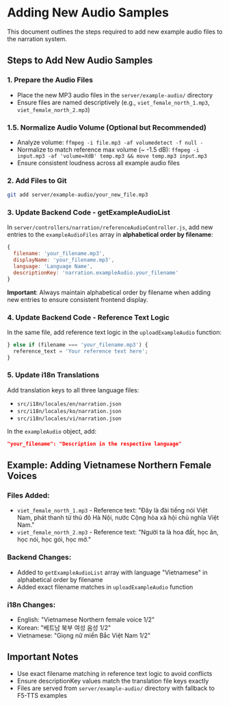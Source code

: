 # Adding New Audio Samples

This document outlines the steps required to add new example audio files to the narration system.

## Steps to Add New Audio Samples

### 1. Prepare the Audio Files
- Place the new MP3 audio files in the `server/example-audio/` directory
- Ensure files are named descriptively (e.g., `viet_female_north_1.mp3`, `viet_female_north_2.mp3`)

### 1.5. Normalize Audio Volume (Optional but Recommended)
- Analyze volume: `ffmpeg -i file.mp3 -af volumedetect -f null -`
- Normalize to match reference max volume (~ -1.5 dB): `ffmpeg -i input.mp3 -af 'volume=XdB' temp.mp3 && move temp.mp3 input.mp3`
- Ensure consistent loudness across all example audio files

### 2. Add Files to Git
```bash
git add server/example-audio/your_new_file.mp3
```

### 3. Update Backend Code - getExampleAudioList
In `server/controllers/narration/referenceAudioController.js`, add new entries to the `exampleAudioFiles` array in **alphabetical order by filename**:

```javascript
{
  filename: 'your_filename.mp3',
  displayName: 'your_filename.mp3',
  language: 'Language Name',
  descriptionKey: 'narration.exampleAudio.your_filename'
}
```

**Important**: Always maintain alphabetical order by filename when adding new entries to ensure consistent frontend display.

### 4. Update Backend Code - Reference Text Logic
In the same file, add reference text logic in the `uploadExampleAudio` function:

```javascript
} else if (filename === 'your_filename.mp3') {
  reference_text = 'Your reference text here';
}
```

### 5. Update i18n Translations
Add translation keys to all three language files:
- `src/i18n/locales/en/narration.json`
- `src/i18n/locales/ko/narration.json`
- `src/i18n/locales/vi/narration.json`

In the `exampleAudio` object, add:
```json
"your_filename": "Description in the respective language"
```

## Example: Adding Vietnamese Northern Female Voices

### Files Added:
- `viet_female_north_1.mp3` - Reference text: "Đây là đài tiếng nói Việt Nam, phát thanh từ thủ đô Hà Nội, nước Cộng hòa xã hội chủ nghĩa Việt Nam."
- `viet_female_north_2.mp3` - Reference text: "Người ta là hoa đất, học ăn, học nói, học gói, học mở."

### Backend Changes:
- Added to `getExampleAudioList` array with language "Vietnamese" in alphabetical order by filename
- Added exact filename matches in `uploadExampleAudio` function

### i18n Changes:
- English: "Vietnamese Northern female voice 1/2"
- Korean: "베트남 북부 여성 음성 1/2"
- Vietnamese: "Giọng nữ miền Bắc Việt Nam 1/2"

## Important Notes

- Use exact filename matching in reference text logic to avoid conflicts
- Ensure descriptionKey values match the translation file keys exactly
- Files are served from `server/example-audio/` directory with fallback to F5-TTS examples
